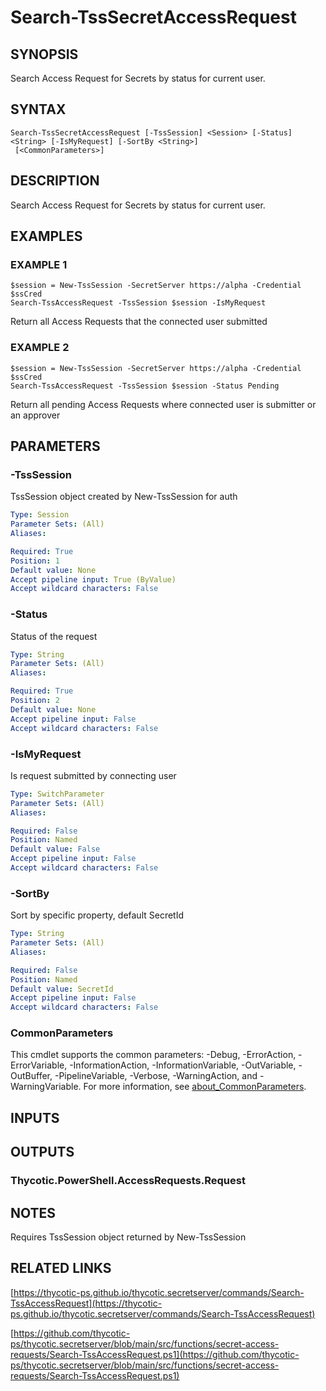 # Search-TssSecretAccessRequest

## SYNOPSIS
Search Access Request for Secrets by status for current user.

## SYNTAX

```
Search-TssSecretAccessRequest [-TssSession] <Session> [-Status] <String> [-IsMyRequest] [-SortBy <String>]
 [<CommonParameters>]
```

## DESCRIPTION
Search Access Request for Secrets by status for current user.

## EXAMPLES

### EXAMPLE 1
```
$session = New-TssSession -SecretServer https://alpha -Credential $ssCred
Search-TssAccessRequest -TssSession $session -IsMyRequest
```

Return all Access Requests that the connected user submitted

### EXAMPLE 2
```
$session = New-TssSession -SecretServer https://alpha -Credential $ssCred
Search-TssAccessRequest -TssSession $session -Status Pending
```

Return all pending Access Requests where connected user is submitter or an approver

## PARAMETERS

### -TssSession
TssSession object created by New-TssSession for auth

```yaml
Type: Session
Parameter Sets: (All)
Aliases:

Required: True
Position: 1
Default value: None
Accept pipeline input: True (ByValue)
Accept wildcard characters: False
```

### -Status
Status of the request

```yaml
Type: String
Parameter Sets: (All)
Aliases:

Required: True
Position: 2
Default value: None
Accept pipeline input: False
Accept wildcard characters: False
```

### -IsMyRequest
Is request submitted by connecting user

```yaml
Type: SwitchParameter
Parameter Sets: (All)
Aliases:

Required: False
Position: Named
Default value: False
Accept pipeline input: False
Accept wildcard characters: False
```

### -SortBy
Sort by specific property, default SecretId

```yaml
Type: String
Parameter Sets: (All)
Aliases:

Required: False
Position: Named
Default value: SecretId
Accept pipeline input: False
Accept wildcard characters: False
```

### CommonParameters
This cmdlet supports the common parameters: -Debug, -ErrorAction, -ErrorVariable, -InformationAction, -InformationVariable, -OutVariable, -OutBuffer, -PipelineVariable, -Verbose, -WarningAction, and -WarningVariable. For more information, see [about_CommonParameters](http://go.microsoft.com/fwlink/?LinkID=113216).

## INPUTS

## OUTPUTS

### Thycotic.PowerShell.AccessRequests.Request
## NOTES
Requires TssSession object returned by New-TssSession

## RELATED LINKS

[https://thycotic-ps.github.io/thycotic.secretserver/commands/Search-TssAccessRequest](https://thycotic-ps.github.io/thycotic.secretserver/commands/Search-TssAccessRequest)

[https://github.com/thycotic-ps/thycotic.secretserver/blob/main/src/functions/secret-access-requests/Search-TssAccessRequest.ps1](https://github.com/thycotic-ps/thycotic.secretserver/blob/main/src/functions/secret-access-requests/Search-TssAccessRequest.ps1)

